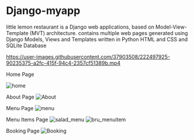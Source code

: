 # Django-myapp
little lemon restaurant is a Django web applications, based on Model-View-Template (MVT) architecture. contains multiple web pages generated using Django Models, Views and Templates 
written in Python HTML and CSS and SQLite Database



https://user-images.githubusercontent.com/37903508/222497925-90235375-a2fc-415f-94c4-2357cf51389b.mp4

Home Page

![home](https://user-images.githubusercontent.com/37903508/222721940-e44c8242-c3a3-4a17-b853-582a2dd51d0c.png)

About Page
![About](https://user-images.githubusercontent.com/37903508/222722035-04c566ba-0a83-41b9-b72f-9d80de1822bb.png)

Menu Page
![menu](https://user-images.githubusercontent.com/37903508/222722071-9c949471-29ab-476f-b41f-f6a614f2239e.png)

Menu Items Page
![salad_menu](https://user-images.githubusercontent.com/37903508/222722181-19f4b2f5-7b17-4081-9a1f-47c1d1097886.png)
![bru_menuitem](https://user-images.githubusercontent.com/37903508/222722216-151fa132-2280-4b69-a689-6f4911cb4e37.png)

Booking Page
![Booking](https://user-images.githubusercontent.com/37903508/222722293-49d05dd9-e482-463a-8252-e715da3e1f5f.png)
